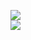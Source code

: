 [![](https://img.shields.io/badge/Made%20With-Github%20Spray-lightgrey.svg?style=for-the-badge&logo=github)](https://github.com/Annihil/github-spray#3111)  
[![](https://i.imgur.com/2DrTn0Z.gif)](https://github.com/Annihil/github-spray)